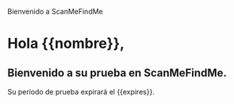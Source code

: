 Bienvenido a ScanMeFindMe

<h1>Hola {{nombre}},</h1>
<h2>Bienvenido a su prueba en ScanMeFindMe.</h2>
<p>Su período de prueba expirará el {{expires}}.</p>
